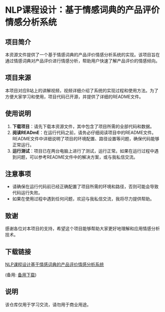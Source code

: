 # NLP课程设计：基于情感词典的产品评价情感分析系统

## 项目简介

本资源文件提供了一个基于情感词典的产品评价情感分析系统的实现。该项目旨在通过情感词典对产品评价进行情感分析，帮助用户快速了解产品评价的情感倾向。

## 项目来源

本项目对应B站上的讲解视频，视频详细介绍了系统的实现过程和使用方法。为了方便大家学习和使用，项目代码已开源，并提供了详细的README文件。

## 使用说明

1. **下载项目**：请先下载本资源文件，其中包含了项目所需的全部代码和数据。
2. **阅读READmE**：在运行代码之前，请务必仔细阅读项目中的README文件。README文件中详细说明了项目的环境配置、路径设置等问题，确保代码能够正常运行。
3. **运行测试**：项目已在两台电脑上进行了测试，运行正常。如果在运行过程中遇到问题，可以参考README文件中的解决方案，或与我私信交流。

## 注意事项

- 请确保在运行代码前已经正确配置了项目所需的环境和路径，否则可能会导致代码运行失败。
- 如果在使用过程中遇到任何问题，欢迎与我私信交流，我将尽力提供帮助。

## 致谢

感谢各位对本项目的支持，希望这个项目能够帮助大家更好地理解和应用情感分析技术。

## 下载链接
[NLP课程设计基于情感词典的产品评价情感分析系统](https://pan.quark.cn/s/2dd0269a3e40) 

(备用: [备用下载](https://pan.baidu.com/s/11KvvyXIeNzcDhEBRyHkBIA?pwd=1234))

## 说明

该仓库仅用于学习交流，请勿用于商业用途。
